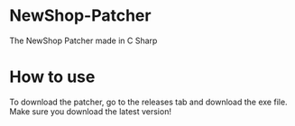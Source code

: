 # NewShop-Patcher
The NewShop Patcher made in C Sharp

# How to use
To download the patcher, go to the releases tab and download the exe file.  Make sure you download the latest version!  
